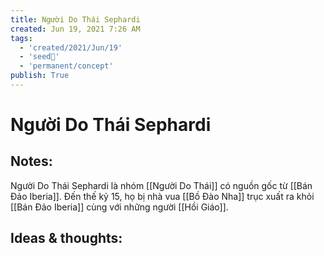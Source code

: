 ```yaml
---
title: Người Do Thái Sephardi
created: Jun 19, 2021 7:26 AM
tags:
  - 'created/2021/Jun/19'
  - 'seed🥜'
  - 'permanent/concept'
publish: True
---
```

# Người Do Thái Sephardi

## Notes:
Người Do Thái Sephardi là nhóm [[Người Do Thái]] có nguồn gốc từ [[Bán Đảo Iberia]]. Đến thế kỷ 15, họ bị nhà vua [[Bồ Đào Nha]] trục xuất ra khỏi [[Bán Đảo Iberia]] cùng với những người [[Hồi Giáo]].

## Ideas & thoughts:
